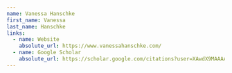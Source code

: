 ```yaml
---
name: Vanessa Hanschke
first_name: Vanessa
last_name: Hanschke
links:
  - name: Website
    absolute_url: https://www.vanessahanschke.com/
  - name: Google Scholar
    absolute_url: https://scholar.google.com/citations?user=XAwdX9MAAAAJ&hl=en
---
```

